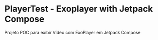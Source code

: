 # PlayerTest - Exoplayer with Jetpack Compose
Projeto POC para exibir Vídeo com ExoPlayer em Jetpack Compose
